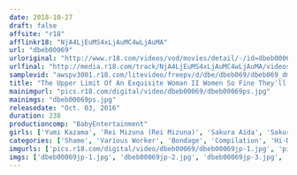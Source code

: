 ```yaml
---
date: 2018-10-27
draft: false
affsite: "r18"
afflinkr18: "NjA4LjEuMS4xLjAuMC4wLjAuMA"
url: "dbeb00069"
urloriginal: "http://www.r18.com/videos/vod/movies/detail/-/id=dbeb00069"
urlfinal: "http://media.r18.com/track/NjA4LjEuMS4xLjAuMC4wLjAuMA/videos/vod/movies/detail/-/id=dbeb00069"
samplevid: "awspv3001.r18.com/litevideo/freepv/d/dbe/dbeb069/dbeb069_dmb_w.mp4"
title: "The Upper Limit Of An Exquisite Woman II Women So Fine They'll Blow Your Minds Baby Entertainment DELUXE BEST"
mainimgurl: "pics.r18.com/digital/video/dbeb00069/dbeb00069ps.jpg"
mainimgs: "dbeb00069ps.jpg"
releasedate: "Oct. 03, 2016"
duration: 238
productioncomp: "BabyEntertainment"
girls: ['Yumi Kazama', 'Rei Mizuna (Rei Mizuna)', 'Sakura Aida', 'Sakura Morishita (Ryoko Murakami, Kana Amamiya, Haruka Morishita', 'Sumire Matsu', 'Ayaka Tomoda', 'Marica Hase (Marika)', 'Shizuka Kano', 'Misa Yuki', 'Nozomi Hatzuki']
categories: ['Shame', 'Various Worker', 'Bondage', 'Compilation', 'Hi-Def']
imgurls: ['pics.r18.com/digital/video/dbeb00069/dbeb00069jp-1.jpg', 'pics.r18.com/digital/video/dbeb00069/dbeb00069jp-2.jpg', 'pics.r18.com/digital/video/dbeb00069/dbeb00069jp-3.jpg', 'pics.r18.com/digital/video/dbeb00069/dbeb00069jp-4.jpg', 'pics.r18.com/digital/video/dbeb00069/dbeb00069jp-5.jpg', 'pics.r18.com/digital/video/dbeb00069/dbeb00069jp-6.jpg', 'pics.r18.com/digital/video/dbeb00069/dbeb00069jp-7.jpg', 'pics.r18.com/digital/video/dbeb00069/dbeb00069jp-8.jpg', 'pics.r18.com/digital/video/dbeb00069/dbeb00069jp-9.jpg', 'pics.r18.com/digital/video/dbeb00069/dbeb00069jp-10.jpg', 'pics.r18.com/digital/video/dbeb00069/dbeb00069jp-11.jpg', 'pics.r18.com/digital/video/dbeb00069/dbeb00069jp-12.jpg', 'pics.r18.com/digital/video/dbeb00069/dbeb00069jp-13.jpg', 'pics.r18.com/digital/video/dbeb00069/dbeb00069jp-14.jpg', 'pics.r18.com/digital/video/dbeb00069/dbeb00069jp-15.jpg', 'pics.r18.com/digital/video/dbeb00069/dbeb00069jp-16.jpg', 'pics.r18.com/digital/video/dbeb00069/dbeb00069jp-17.jpg', 'pics.r18.com/digital/video/dbeb00069/dbeb00069jp-18.jpg', 'pics.r18.com/digital/video/dbeb00069/dbeb00069jp-19.jpg', 'pics.r18.com/digital/video/dbeb00069/dbeb00069jp-20.jpg']
imgs: ['dbeb00069jp-1.jpg', 'dbeb00069jp-2.jpg', 'dbeb00069jp-3.jpg', 'dbeb00069jp-4.jpg', 'dbeb00069jp-5.jpg', 'dbeb00069jp-6.jpg', 'dbeb00069jp-7.jpg', 'dbeb00069jp-8.jpg', 'dbeb00069jp-9.jpg', 'dbeb00069jp-10.jpg', 'dbeb00069jp-11.jpg', 'dbeb00069jp-12.jpg', 'dbeb00069jp-13.jpg', 'dbeb00069jp-14.jpg', 'dbeb00069jp-15.jpg', 'dbeb00069jp-16.jpg', 'dbeb00069jp-17.jpg', 'dbeb00069jp-18.jpg', 'dbeb00069jp-19.jpg', 'dbeb00069jp-20.jpg']
---
```

